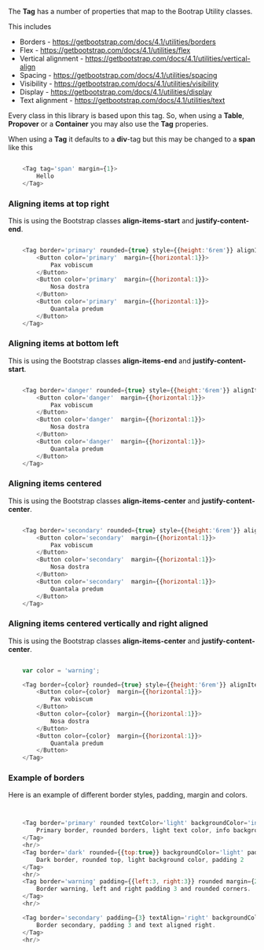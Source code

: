 

The **Tag** has a number of properties that map to the Bootrap Utility classes.

This includes

* Borders - https://getbootstrap.com/docs/4.1/utilities/borders
* Flex - https://getbootstrap.com/docs/4.1/utilities/flex
* Vertical alignment - https://getbootstrap.com/docs/4.1/utilities/vertical-align
* Spacing - https://getbootstrap.com/docs/4.1/utilities/spacing
* Visibility - https://getbootstrap.com/docs/4.1/utilities/visibility
* Display - https://getbootstrap.com/docs/4.1/utilities/display
* Text alignment - https://getbootstrap.com/docs/4.1/utilities/text

Every class in this library is based upon this tag. So, when using a **Table**, **Propover** or a **Container**
you may also use the **Tag** properies.

When using a **Tag** it defaults to a **div**-tag but this may be changed to a **span** like this

```js static

    <Tag tag='span' margin={1}>
        Hello
    </Tag>
```

### Aligning items at top right

This is using the Bootstrap classes **align-items-start** and **justify-content-end**.


```js

    <Tag border='primary' rounded={true} style={{height:'6rem'}} alignItems='start' justifyContent='end' padding={2} >
        <Button color='primary'  margin={{horizontal:1}}>
            Pax vobiscum
        </Button>
        <Button color='primary'  margin={{horizontal:1}}>
            Nosa dostra
        </Button>
        <Button color='primary'  margin={{horizontal:1}}>
            Quantala predum
        </Button>
    </Tag>

```


### Aligning items at bottom left

This is using the Bootstrap classes **align-items-end** and **justify-content-start**.

```js

    <Tag border='danger' rounded={true} style={{height:'6rem'}} alignItems='end' justifyContent='start' padding={2} >
        <Button color='danger'  margin={{horizontal:1}}>
            Pax vobiscum
        </Button>
        <Button color='danger'  margin={{horizontal:1}}>
            Nosa dostra
        </Button>
        <Button color='danger'  margin={{horizontal:1}}>
            Quantala predum
        </Button>
    </Tag>

```

### Aligning items centered

This is using the Bootstrap classes **align-items-center** and **justify-content-center**.

```js

    <Tag border='secondary' rounded={true} style={{height:'6rem'}} alignItems='center' justifyContent='center' padding={2} >
        <Button color='secondary'  margin={{horizontal:1}}>
            Pax vobiscum
        </Button>
        <Button color='secondary'  margin={{horizontal:1}}>
            Nosa dostra
        </Button>
        <Button color='secondary'  margin={{horizontal:1}}>
            Quantala predum
        </Button>
    </Tag>

```

### Aligning items centered vertically and right aligned

This is using the Bootstrap classes **align-items-center** and **justify-content-center**.

```js

    var color = 'warning';

    <Tag border={color} rounded={true} style={{height:'6rem'}} alignItems='center' justifyContent='end' padding={2} >
        <Button color={color}  margin={{horizontal:1}}>
            Pax vobiscum
        </Button>
        <Button color={color}  margin={{horizontal:1}}>
            Nosa dostra
        </Button>
        <Button color={color}  margin={{horizontal:1}}>
            Quantala predum
        </Button>
    </Tag>

```


### Example of borders

Here is an example of different border styles, padding, margin and colors.

```js


    <Tag border='primary' rounded textColor='light' backgroundColor='info' padding={{left:3, right:3, bottom:2, top:2}}>
        Primary border, rounded borders, light text color, info background color and some padding 
    </Tag>
    <hr/>
    <Tag border='dark' rounded={{top:true}} backgroundColor='light' padding={2}>
        Dark border, rounded top, light background color, padding 2
    </Tag>
    <hr/>
    <Tag border='warning' padding={{left:3, right:3}} rounded margin={2}>
        Border warning, left and right padding 3 and rounded corners.
    </Tag>
    <hr/>

    <Tag border='secondary' padding={3} textAlign='right' backgroundColor='light'>
        Border secondary, padding 3 and text aligned right.
    </Tag>
    <hr/>


```
